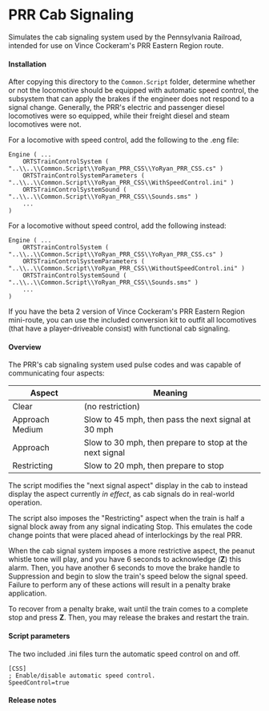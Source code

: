 # PRR Cab Signaling

Simulates the cab signaling system used by the Pennsylvania Railroad, intended
for use on Vince Cockeram's PRR Eastern Region route.

#### Installation

After copying this directory to the `Common.Script` folder, determine whether or
not the locomotive should be equipped with automatic speed control, the
subsystem that can apply the brakes if the engineer does not respond to a signal
change. Generally, the PRR's electric and passenger diesel locomotives were so
equipped, while their freight diesel and steam locomotives were not.

For a locomotive with speed control, add the following to the .eng file:

```
Engine ( ...
    ORTSTrainControlSystem ( "..\\..\\Common.Script\\YoRyan_PRR_CSS\\YoRyan_PRR_CSS.cs" )
    ORTSTrainControlSystemParameters ( "..\\..\\Common.Script\\YoRyan_PRR_CSS\\WithSpeedControl.ini" )
    ORTSTrainControlSystemSound ( "..\\..\\Common.Script\\YoRyan_PRR_CSS\\Sounds.sms" )
    ...
)
```

For a locomotive without speed control, add the following instead:

```
Engine ( ...
    ORTSTrainControlSystem ( "..\\..\\Common.Script\\YoRyan_PRR_CSS\\YoRyan_PRR_CSS.cs" )
    ORTSTrainControlSystemParameters ( "..\\..\\Common.Script\\YoRyan_PRR_CSS\\WithoutSpeedControl.ini" )
    ORTSTrainControlSystemSound ( "..\\..\\Common.Script\\YoRyan_PRR_CSS\\Sounds.sms" )
    ...
)
```

If you have the beta 2 version of Vince Cockeram's PRR Eastern Region
mini-route, you can use the included conversion kit to outfit all locomotives
(that have a player-driveable consist) with functional cab signaling.

#### Overview

The PRR's cab signaling system used pulse codes and was capable of communicating
four aspects:

| Aspect | Meaning |
| --- | --- |
| Clear | (no restriction) |
| Approach Medium | Slow to 45 mph, then pass the next signal at 30 mph |
| Approach | Slow to 30 mph, then prepare to stop at the next signal |
| Restricting | Slow to 20 mph, then prepare to stop |

The script modifies the "next signal aspect" display in the cab to instead
display the aspect currently *in effect*, as cab signals do in real-world
operation.

The script also imposes the "Restricting" aspect when the train is half a signal
block away from any signal indicating Stop. This emulates the code change points
that were placed ahead of interlockings by the real PRR.

When the cab signal system imposes a more restrictive aspect, the peanut whistle
tone will play, and you have 6 seconds to acknowledge (**Z**) this alarm. Then,
you have another 6 seconds to move the brake handle to Suppression and begin to
slow the train's speed below the signal speed. Failure to perform any of
these actions will result in a penalty brake application.

To recover from a penalty brake, wait until the train comes to a complete stop
and press **Z**. Then, you may release the brakes and restart the train.

#### Script parameters

The two included .ini files turn the automatic speed control on and off.

```
[CSS]
; Enable/disable automatic speed control.
SpeedControl=true
```

#### Release notes
